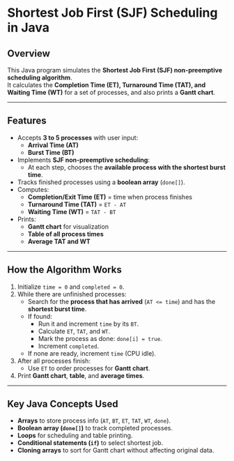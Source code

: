 # Shortest Job First (SJF) Scheduling in Java

## Overview
This Java program simulates the **Shortest Job First (SJF) non-preemptive scheduling algorithm**.  
It calculates the **Completion Time (ET), Turnaround Time (TAT), and Waiting Time (WT)** for a set of processes, and also prints a **Gantt chart**.

---

## Features
- Accepts **3 to 5 processes** with user input:
  - **Arrival Time (AT)**
  - **Burst Time (BT)**
- Implements **SJF non-preemptive scheduling**:
  - At each step, chooses the **available process with the shortest burst time**.
- Tracks finished processes using a **boolean array** (`done[]`).
- Computes:
  - **Completion/Exit Time (ET)** = time when process finishes
  - **Turnaround Time (TAT)** = `ET - AT`
  - **Waiting Time (WT)** = `TAT - BT`
- Prints:
  - **Gantt chart** for visualization
  - **Table of all process times**
  - **Average TAT and WT**

---

## How the Algorithm Works
1. Initialize `time = 0` and `completed = 0`.
2. While there are unfinished processes:
   - Search for the **process that has arrived** (`AT <= time`) and has the **shortest burst time**.
   - If found:
     - Run it and increment `time` by its `BT`.
     - Calculate `ET`, `TAT`, and `WT`.
     - Mark the process as done: `done[i] = true`.
     - Increment `completed`.
   - If none are ready, increment `time` (CPU idle).
3. After all processes finish:
   - Use `ET` to order processes for **Gantt chart**.
4. Print **Gantt chart**, **table**, and **average times**.

---

## Key Java Concepts Used
- **Arrays** to store process info (`AT`, `BT`, `ET`, `TAT`, `WT`, `done`).
- **Boolean array (`done[]`)** to track completed processes.
- **Loops** for scheduling and table printing.
- **Conditional statements (`if`)** to select shortest job.
- **Cloning arrays** to sort for Gantt chart without affecting original data.



